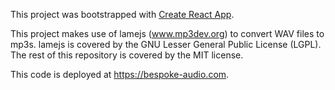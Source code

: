 This project was bootstrapped with [Create React App](https://github.com/facebookincubator/create-react-app).

This project makes use of lamejs (www.mp3dev.org) to convert WAV files to mp3s. lamejs is covered by the GNU Lesser General Public License (LGPL).  The rest of this repository is covered by the MIT license.

This code is deployed at https://bespoke-audio.com.
